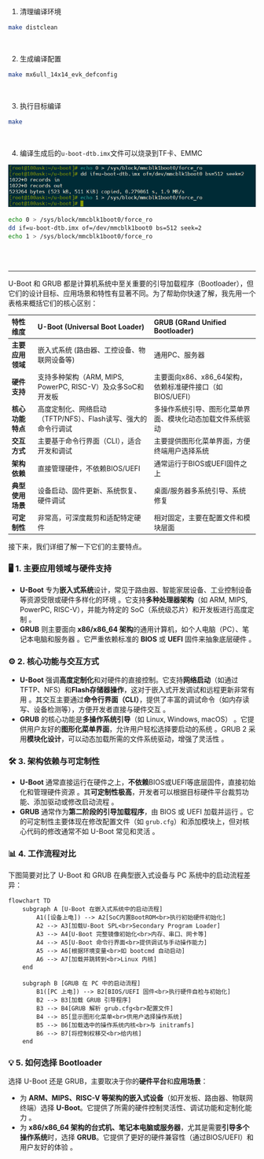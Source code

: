 1. 清理编译环境

```sh
make distclean
```

<br/>

2. 生成编译配置

```sh
make mx6ull_14x14_evk_defconfig
```

<br/>

3. 执行目标编译

```sh
make
```

<br/>

4. 编译生成后的`u-boot-dtb.imx`文件可以烧录到TF卡、EMMC

![截图](pic/0bb1a098b190f3713eea460cf3fdcdff.png)

```sh
echo 0 > /sys/block/mmcblk1boot0/force_ro
dd if=u-boot-dtb.imx of=/dev/mmcblk1boot0 bs=512 seek=2
echo 1 > /sys/block/mmcblk1boot0/force_ro
```

<br/>

<br/>

***

U-Boot 和 GRUB 都是计算机系统中至关重要的引导加载程序（Bootloader），但它们的设计目标、应用场景和特性有显著不同。为了帮助你快速了解，我先用一个表格来概括它们的核心区别：

|特性维度|U-Boot (Universal Boot Loader)|GRUB (GRand Unified Bootloader)|
|:--|:--|:--|
|**主要应用领域**|嵌入式系统 (路由器、工控设备、物联网设备等)|通用PC、服务器|
|**硬件支持**|支持多种架构（ARM, MIPS, PowerPC, RISC-V）及众多SoC和开发板|主要面向x86、x86_64架构，依赖标准硬件接口（如BIOS/UEFI）|
|**核心功能特点**|高度定制化、网络启动（TFTP/NFS）、Flash读写、强大的命令行调试|多操作系统引导、图形化菜单界面、模块化动态加载文件系统驱动|
|**交互方式**|主要基于命令行界面（CLI），适合开发和调试|主要提供图形化菜单界面，方便终端用户选择系统|
|**架构依赖**|直接管理硬件，不依赖BIOS/UEFI|通常运行于BIOS或UEFI固件之上|
|**典型使用场景**|设备启动、固件更新、系统恢复、硬件调试|桌面/服务器多系统引导、系统修复|
|**可定制性**|非常高，可深度裁剪和适配特定硬件|相对固定，主要在配置文件和模块层面|

接下来，我们详细了解一下它们的主要特点。

### 🖥️ 1. 主要应用领域与硬件支持

- **U-Boot** 专为**嵌入式系统**设计，常见于路由器、智能家居设备、工业控制设备等资源受限或硬件多样化的环境 。它支持**多种处理器架构**（如 ARM, MIPS, PowerPC, RISC-V），并能为特定的 SoC（系统级芯片）和开发板进行高度定制 。
- **GRUB** 则主要面向 **x86/x86_64 架构**的通用计算机，如个人电脑（PC）、笔记本电脑和服务器 。它严重依赖标准的 **BIOS** 或 **UEFI** 固件来抽象底层硬件 。

### ⚙️ 2. 核心功能与交互方式

- **U-Boot** 强调**高度定制化**和对硬件的直接控制。它支持**网络启动**（如通过TFTP、NFS）和**Flash存储器操作**，这对于嵌入式开发调试和远程更新非常有用 。其交互主要通过**命令行界面（CLI）**，提供了丰富的调试命令（如内存读写、设备检测等），方便开发者直接与硬件交互 。
- **GRUB** 的核心功能是**多操作系统引导**（如 Linux, Windows, macOS） 。它提供用户友好的**图形化菜单界面**，允许用户轻松选择要启动的系统 。GRUB 2 采用**模块化设计**，可以动态加载所需的文件系统驱动，增强了灵活性 。

### 🛠️ 3. 架构依赖与可定制性

- **U-Boot** 通常直接运行在硬件之上，**不依赖**BIOS或UEFI等底层固件，直接初始化和管理硬件资源 。其**可定制性极高**，开发者可以根据目标硬件平台裁剪功能、添加驱动或修改启动流程 。
- **GRUB** 通常作为**第二阶段的引导加载程序**，由 BIOS 或 UEFI 加载并运行 。它的可定制性主要体现在修改配置文件（如 `grub.cfg`）和添加模块上，但对核心代码的修改通常不如 U-Boot 常见和灵活 。

### 📊 4. 工作流程对比

下图简要对比了 U-Boot 和 GRUB 在典型嵌入式设备与 PC 系统中的启动流程差异：

```mermaid
flowchart TD
    subgraph A [U-Boot 在嵌入式系统中的启动流程]
        A1([设备上电]) --> A2[SoC内置BootROM<br>执行初始硬件初始化]
        A2 --> A3[加载U-Boot SPL<br>Secondary Program Loader]
        A3 --> A4[U-Boot 完整镜像初始化<br>内存、串口、网卡等]
        A4 --> A5[U-Boot 命令行界面<br>提供调试与手动操作能力]
        A5 --> A6[根据环境变量<br>如 bootcmd 自动启动]
        A6 --> A7[加载并跳转到<br>Linux 内核]
    end

    subgraph B [GRUB 在 PC 中的启动流程]
        B1([PC 上电]) --> B2[BIOS/UEFI 固件<br>执行硬件自检与初始化]
        B2 --> B3[加载 GRUB 引导程序]
        B3 --> B4[GRUB 解析 grub.cfg<br>配置文件]
        B4 --> B5[显示图形化菜单<br>供用户选择操作系统]
        B5 --> B6[加载选中的操作系统内核<br>与 initramfs]
        B6 --> B7[将控制权移交<br>给内核]
    end
```

### 💡 5. 如何选择 Bootloader

选择 U-Boot 还是 GRUB，主要取决于你的**硬件平台**和**应用场景**：

- 为 **ARM、MIPS、RISC-V 等架构的嵌入式设备**（如开发板、路由器、物联网终端）选择 **U-Boot**。它提供了所需的硬件控制灵活性、调试功能和定制化能力 。
- 为 **x86/x86_64 架构的台式机、笔记本电脑或服务器**，尤其是需要**引导多个操作系统**时，选择 **GRUB**。它提供了更好的硬件兼容性（通过BIOS/UEFI）和用户友好的体验 。